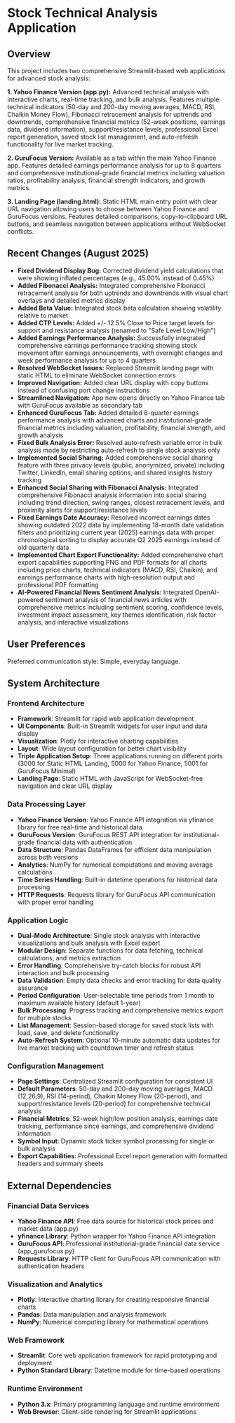 # Stock Technical Analysis Application

## Overview

This project includes two comprehensive Streamlit-based web applications for advanced stock analysis:

**1. Yahoo Finance Version (app.py):** Advanced technical analysis with interactive charts, real-time tracking, and bulk analysis. Features multiple technical indicators (50-day and 200-day moving averages, MACD, RSI, Chaikin Money Flow), Fibonacci retracement analysis for uptrends and downtrends, comprehensive financial metrics (52-week positions, earnings data, dividend information), support/resistance levels, professional Excel report generation, saved stock list management, and auto-refresh functionality for live market tracking.

**2. GuruFocus Version:** Available as a tab within the main Yahoo Finance app. Features detailed earnings performance analysis for up to 8 quarters and comprehensive institutional-grade financial metrics including valuation ratios, profitability analysis, financial strength indicators, and growth metrics.

**3. Landing Page (landing.html):** Static HTML main entry point with clear URL navigation allowing users to choose between Yahoo Finance and GuruFocus versions. Features detailed comparisons, copy-to-clipboard URL buttons, and seamless navigation between applications without WebSocket conflicts.

## Recent Changes (August 2025)

- **Fixed Dividend Display Bug:** Corrected dividend yield calculations that were showing inflated percentages (e.g., 45.00% instead of 0.45%)
- **Added Fibonacci Analysis:** Integrated comprehensive Fibonacci retracement analysis for both uptrends and downtrends with visual chart overlays and detailed metrics display
- **Added Beta Value:** Integrated stock beta calculation showing volatility relative to market
- **Added CTP Levels:** Added +/- 12.5% Close to Price target levels for support and resistance analysis (renamed to "Safe Level Low/High")
- **Added Earnings Performance Analysis:** Successfully integrated comprehensive earnings performance tracking showing stock movement after earnings announcements, with overnight changes and week performance analysis for up to 4 quarters
- **Resolved WebSocket Issues:** Replaced Streamlit landing page with static HTML to eliminate WebSocket connection errors
- **Improved Navigation:** Added clear URL display with copy buttons instead of confusing port change instructions
- **Streamlined Navigation:** App now opens directly on Yahoo Finance tab with GuruFocus available as secondary tab
- **Enhanced GuruFocus Tab:** Added detailed 8-quarter earnings performance analysis with advanced charts and institutional-grade financial metrics including valuation, profitability, financial strength, and growth analysis
- **Fixed Bulk Analysis Error:** Resolved auto-refresh variable error in bulk analysis mode by restricting auto-refresh to single stock analysis only
- **Implemented Social Sharing:** Added comprehensive social sharing feature with three privacy levels (public, anonymized, private) including Twitter, LinkedIn, email sharing options, and shared insights history tracking
- **Enhanced Social Sharing with Fibonacci Analysis:** Integrated comprehensive Fibonacci analysis information into social sharing including trend direction, swing ranges, closest retracement levels, and proximity alerts for support/resistance levels
- **Fixed Earnings Date Accuracy:** Resolved incorrect earnings dates showing outdated 2022 data by implementing 18-month date validation filters and prioritizing current year (2025) earnings data with proper chronological sorting to display accurate Q2 2025 earnings instead of old quarterly data
- **Implemented Chart Export Functionality:** Added comprehensive chart export capabilities supporting PNG and PDF formats for all charts including price charts, technical indicators (MACD, RSI, Chaikin), and earnings performance charts with high-resolution output and professional PDF formatting
- **AI-Powered Financial News Sentiment Analysis:** Integrated OpenAI-powered sentiment analysis of financial news articles with comprehensive metrics including sentiment scoring, confidence levels, investment impact assessment, key themes identification, risk factor analysis, and interactive visualizations

## User Preferences

Preferred communication style: Simple, everyday language.

## System Architecture

### Frontend Architecture
- **Framework**: Streamlit for rapid web application development
- **UI Components**: Built-in Streamlit widgets for user input and data display
- **Visualization**: Plotly for interactive charting capabilities
- **Layout**: Wide layout configuration for better chart visibility
- **Triple Application Setup**: Three applications running on different ports (3000 for Static HTML Landing, 5000 for Yahoo Finance, 5001 for GuruFocus Minimal)
- **Landing Page**: Static HTML with JavaScript for WebSocket-free navigation and clear URL display

### Data Processing Layer
- **Yahoo Finance Version**: Yahoo Finance API integration via yfinance library for free real-time and historical data
- **GuruFocus Version**: GuruFocus REST API integration for institutional-grade financial data with authentication
- **Data Structure**: Pandas DataFrames for efficient data manipulation across both versions
- **Analytics**: NumPy for numerical computations and moving average calculations
- **Time Series Handling**: Built-in datetime operations for historical data processing
- **HTTP Requests**: Requests library for GuruFocus API communication with proper error handling

### Application Logic
- **Dual-Mode Architecture**: Single stock analysis with interactive visualizations and bulk analysis with Excel export
- **Modular Design**: Separate functions for data fetching, technical calculations, and metrics extraction
- **Error Handling**: Comprehensive try-catch blocks for robust API interaction and bulk processing
- **Data Validation**: Empty data checks and error tracking for data quality assurance
- **Period Configuration**: User-selectable time periods from 1 month to maximum available history (default 1-year)
- **Bulk Processing**: Progress tracking and comprehensive metrics export for multiple stocks
- **List Management**: Session-based storage for saved stock lists with load, save, and delete functionality
- **Auto-Refresh System**: Optional 10-minute automatic data updates for live market tracking with countdown timer and refresh status

### Configuration Management
- **Page Settings**: Centralized Streamlit configuration for consistent UI
- **Default Parameters**: 50-day and 200-day moving averages, MACD (12,26,9), RSI (14-period), Chaikin Money Flow (20-period), and support/resistance levels (20-period) for comprehensive technical analysis
- **Financial Metrics**: 52-week high/low position analysis, earnings date tracking, performance since earnings, and comprehensive dividend information
- **Symbol Input**: Dynamic stock ticker symbol processing for single or bulk analysis
- **Export Capabilities**: Professional Excel report generation with formatted headers and summary sheets

## External Dependencies

### Financial Data Services
- **Yahoo Finance API**: Free data source for historical stock prices and market data (app.py)
- **yfinance Library**: Python wrapper for Yahoo Finance API integration
- **GuruFocus API**: Professional institutional-grade financial data service (app_gurufocus.py)
- **Requests Library**: HTTP client for GuruFocus API communication with authentication headers

### Visualization and Analytics
- **Plotly**: Interactive charting library for creating responsive financial charts
- **Pandas**: Data manipulation and analysis framework
- **NumPy**: Numerical computing library for mathematical operations

### Web Framework
- **Streamlit**: Core web application framework for rapid prototyping and deployment
- **Python Standard Library**: Datetime module for time-based operations

### Runtime Environment
- **Python 3.x**: Primary programming language and runtime environment
- **Web Browser**: Client-side rendering for Streamlit applications